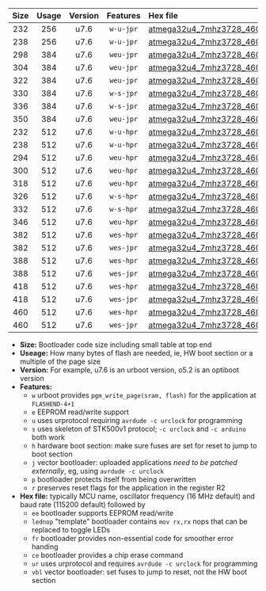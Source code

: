 |Size|Usage|Version|Features|Hex file|
|:-:|:-:|:-:|:-:|:--|
|232|256|u7.6|`w-u-jpr`|[atmega32u4_7mhz3728_460800bps_ur_vbl.hex](https://raw.githubusercontent.com/stefanrueger/urboot/main/atmega32u4_7mhz3728_460800bps_ur_vbl.hex)|
|238|256|u7.6|`w-u-jpr`|[atmega32u4_7mhz3728_460800bps_lednop_ur_vbl.hex](https://raw.githubusercontent.com/stefanrueger/urboot/main/atmega32u4_7mhz3728_460800bps_lednop_ur_vbl.hex)|
|298|384|u7.6|`weu-jpr`|[atmega32u4_7mhz3728_460800bps_ee_ur_vbl.hex](https://raw.githubusercontent.com/stefanrueger/urboot/main/atmega32u4_7mhz3728_460800bps_ee_ur_vbl.hex)|
|304|384|u7.6|`weu-jpr`|[atmega32u4_7mhz3728_460800bps_ee_lednop_ur_vbl.hex](https://raw.githubusercontent.com/stefanrueger/urboot/main/atmega32u4_7mhz3728_460800bps_ee_lednop_ur_vbl.hex)|
|322|384|u7.6|`weu-jpr`|[atmega32u4_7mhz3728_460800bps_ee_lednop_fr_ur_vbl.hex](https://raw.githubusercontent.com/stefanrueger/urboot/main/atmega32u4_7mhz3728_460800bps_ee_lednop_fr_ur_vbl.hex)|
|330|384|u7.6|`w-s-jpr`|[atmega32u4_7mhz3728_460800bps_vbl.hex](https://raw.githubusercontent.com/stefanrueger/urboot/main/atmega32u4_7mhz3728_460800bps_vbl.hex)|
|336|384|u7.6|`w-s-jpr`|[atmega32u4_7mhz3728_460800bps_lednop_vbl.hex](https://raw.githubusercontent.com/stefanrueger/urboot/main/atmega32u4_7mhz3728_460800bps_lednop_vbl.hex)|
|350|384|u7.6|`weu-jpr`|[atmega32u4_7mhz3728_460800bps_ee_lednop_fr_ce_ur_vbl.hex](https://raw.githubusercontent.com/stefanrueger/urboot/main/atmega32u4_7mhz3728_460800bps_ee_lednop_fr_ce_ur_vbl.hex)|
|232|512|u7.6|`w-u-hpr`|[atmega32u4_7mhz3728_460800bps_ur.hex](https://raw.githubusercontent.com/stefanrueger/urboot/main/atmega32u4_7mhz3728_460800bps_ur.hex)|
|238|512|u7.6|`w-u-hpr`|[atmega32u4_7mhz3728_460800bps_lednop_ur.hex](https://raw.githubusercontent.com/stefanrueger/urboot/main/atmega32u4_7mhz3728_460800bps_lednop_ur.hex)|
|294|512|u7.6|`weu-hpr`|[atmega32u4_7mhz3728_460800bps_ee_ur.hex](https://raw.githubusercontent.com/stefanrueger/urboot/main/atmega32u4_7mhz3728_460800bps_ee_ur.hex)|
|300|512|u7.6|`weu-hpr`|[atmega32u4_7mhz3728_460800bps_ee_lednop_ur.hex](https://raw.githubusercontent.com/stefanrueger/urboot/main/atmega32u4_7mhz3728_460800bps_ee_lednop_ur.hex)|
|318|512|u7.6|`weu-hpr`|[atmega32u4_7mhz3728_460800bps_ee_lednop_fr_ur.hex](https://raw.githubusercontent.com/stefanrueger/urboot/main/atmega32u4_7mhz3728_460800bps_ee_lednop_fr_ur.hex)|
|326|512|u7.6|`w-s-hpr`|[atmega32u4_7mhz3728_460800bps.hex](https://raw.githubusercontent.com/stefanrueger/urboot/main/atmega32u4_7mhz3728_460800bps.hex)|
|332|512|u7.6|`w-s-hpr`|[atmega32u4_7mhz3728_460800bps_lednop.hex](https://raw.githubusercontent.com/stefanrueger/urboot/main/atmega32u4_7mhz3728_460800bps_lednop.hex)|
|346|512|u7.6|`weu-hpr`|[atmega32u4_7mhz3728_460800bps_ee_lednop_fr_ce_ur.hex](https://raw.githubusercontent.com/stefanrueger/urboot/main/atmega32u4_7mhz3728_460800bps_ee_lednop_fr_ce_ur.hex)|
|382|512|u7.6|`wes-hpr`|[atmega32u4_7mhz3728_460800bps_ee.hex](https://raw.githubusercontent.com/stefanrueger/urboot/main/atmega32u4_7mhz3728_460800bps_ee.hex)|
|382|512|u7.6|`wes-jpr`|[atmega32u4_7mhz3728_460800bps_ee_vbl.hex](https://raw.githubusercontent.com/stefanrueger/urboot/main/atmega32u4_7mhz3728_460800bps_ee_vbl.hex)|
|388|512|u7.6|`wes-hpr`|[atmega32u4_7mhz3728_460800bps_ee_lednop.hex](https://raw.githubusercontent.com/stefanrueger/urboot/main/atmega32u4_7mhz3728_460800bps_ee_lednop.hex)|
|388|512|u7.6|`wes-jpr`|[atmega32u4_7mhz3728_460800bps_ee_lednop_vbl.hex](https://raw.githubusercontent.com/stefanrueger/urboot/main/atmega32u4_7mhz3728_460800bps_ee_lednop_vbl.hex)|
|418|512|u7.6|`wes-hpr`|[atmega32u4_7mhz3728_460800bps_ee_lednop_fr.hex](https://raw.githubusercontent.com/stefanrueger/urboot/main/atmega32u4_7mhz3728_460800bps_ee_lednop_fr.hex)|
|418|512|u7.6|`wes-jpr`|[atmega32u4_7mhz3728_460800bps_ee_lednop_fr_vbl.hex](https://raw.githubusercontent.com/stefanrueger/urboot/main/atmega32u4_7mhz3728_460800bps_ee_lednop_fr_vbl.hex)|
|460|512|u7.6|`wes-hpr`|[atmega32u4_7mhz3728_460800bps_ee_lednop_fr_ce.hex](https://raw.githubusercontent.com/stefanrueger/urboot/main/atmega32u4_7mhz3728_460800bps_ee_lednop_fr_ce.hex)|
|460|512|u7.6|`wes-jpr`|[atmega32u4_7mhz3728_460800bps_ee_lednop_fr_ce_vbl.hex](https://raw.githubusercontent.com/stefanrueger/urboot/main/atmega32u4_7mhz3728_460800bps_ee_lednop_fr_ce_vbl.hex)|

- **Size:** Bootloader code size including small table at top end
- **Useage:** How many bytes of flash are needed, ie, HW boot section or a multiple of the page size
- **Version:** For example, u7.6 is an urboot version, o5.2 is an optiboot version
- **Features:**
  + `w` urboot provides `pgm_write_page(sram, flash)` for the application at `FLASHEND-4+1`
  + `e` EEPROM read/write support
  + `u` uses urprotocol requiring `avrdude -c urclock` for programming
  + `s` uses skeleton of STK500v1 protocol; `-c urclock` and `-c arduino` both work
  + `h` hardware boot section: make sure fuses are set for reset to jump to boot section
  + `j` vector bootloader: uploaded applications *need to be patched externally*, eg, using `avrdude -c urclock`
  + `p` bootloader protects itself from being overwritten
  + `r` preserves reset flags for the application in the register R2
- **Hex file:** typically MCU name, oscillator frequency (16 MHz default) and baud rate (115200 default) followed by
  + `ee` bootloader supports EEPROM read/write
  + `lednop` "template" bootloader contains `mov rx,rx` nops that can be replaced to toggle LEDs
  + `fr` bootloader provides non-essential code for smoother error handing
  + `ce` bootloader provides a chip erase command
  + `ur` uses urprotocol and requires `avrdude -c urclock` for programming
  + `vbl` vector bootloader: set fuses to jump to reset, not the HW boot section
